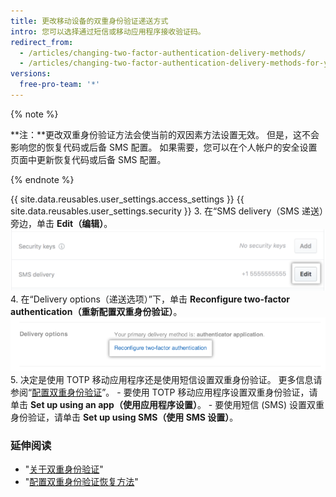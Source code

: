 ```yaml
---
title: 更改移动设备的双重身份验证递送方式
intro: 您可以选择通过短信或移动应用程序接收验证码。
redirect_from:
  - /articles/changing-two-factor-authentication-delivery-methods/
  - /articles/changing-two-factor-authentication-delivery-methods-for-your-mobile-device
versions:
  free-pro-team: '*'
---
```


{% note %}

**注：**更改双重身份验证方法会使当前的双因素方法设置无效。 但是，这不会影响您的恢复代码或后备 SMS 配置。 如果需要，您可以在个人帐户的安全设置页面中更新恢复代码或后备 SMS 配置。

{% endnote %}

{{ site.data.reusables.user_settings.access_settings }}
{{ site.data.reusables.user_settings.security }}
3. 在“SMS delivery（SMS 递送）旁边，单击 **Edit（编辑）**。 ![编辑 SMS 递送选项](/assets/images/help/2fa/edit-sms-delivery-option.png)
4. 在“Delivery options（递送选项）”下，单击 **Reconfigure two-factor authentication（重新配置双重身份验证）**。 ![切换 2FA 递送选项](/assets/images/help/2fa/2fa-switching-methods.png)
5. 决定是使用 TOTP 移动应用程序还是使用短信设置双重身份验证。 更多信息请参阅“[配置双重身份验证](/articles/configuring-two-factor-authentication)”。
    - 要使用 TOTP 移动应用程序设置双重身份验证，请单击 **Set up using an app（使用应用程序设置）**。
    - 要使用短信 (SMS) 设置双重身份验证，请单击 **Set up using SMS（使用 SMS 设置）**。

### 延伸阅读

- "[关于双重身份验证](/articles/about-two-factor-authentication)"
- "[配置双重身份验证恢复方法](/articles/configuring-two-factor-authentication-recovery-methods)"
